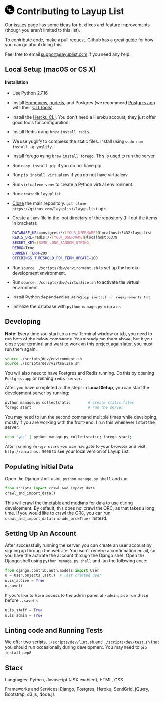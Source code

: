 # <img src="layup_list/static/img/logo-sm.png" alt="logo" width=30> Contributing to Layup List

Our <a href="https://github.com/layuplist/layup-list/issues">issues</a> page has some ideas for buxfixes and feature improvements (though you aren't limited to this list).

To contribute code, make a pull request. Github has a great <a href="https://guides.github.com/activities/contributing-to-open-source/">guide</a> for how you can go about doing this.

Feel free to email <a href="mailto:support@layuplist.com">support@layuplist.com</a> if you need any help.

Local Setup (macOS or OS X)
-----------------
#### Installation
* Use Python 2.7.16
* Install [Homebrew](http://brew.sh/), [node.js](https://nodejs.org/en/), and Postgres (we recommend [Postgres.app](http://postgresapp.com/) with their [CLI Tools](http://postgresapp.com/documentation/cli-tools.html)).
* Install the [Heroku CLI](https://cli.heroku.com). You don't need a Heroku account, they just offer good tools for configuration.
* Install Redis using `brew install redis`.
* We use yuglify to compress the static files. Install using `sudo npm install -g yuglify`.
* Install forego using `brew install forego`. This is used to run the server.
* Run `easy_install pip` if you do not have pip.
* Run `pip install virtualenv` if you do not have virtualenv.
* Run `virtualenv venv` to create a Python virtual environment.
* Run `createdb layuplist`.
* [Clone](https://help.github.com/articles/cloning-a-repository/) the main repository. `git clone https://github.com/layuplist/layup-list.git`.
* Create a `.env` file in the root directory of the repository (fill out the items in brackets):

  ```bash
  DATABASE_URL=postgres://[YOUR_USERNAME]@localhost:5432/layuplist
  REDIS_URL=redis://[YOUR_USERNAME]@localhost:6379
  SECRET_KEY=[SOME_LONG_RANDOM_STRING]
  DEBUG=True
  CURRENT_TERM=20X
  OFFERINGS_THRESHOLD_FOR_TERM_UPDATE=100
  ```

* Run `source ./scripts/dev/environment.sh` to set up the heroku development environment.
* Run `source ./scripts/dev/virtualize.sh` to activate the virtual environment.
* Install Python dependencies using `pip install -r requirements.txt`.
* Initialize the database with `python manage.py migrate`.

Developing
----------

**Note:** Every time you start up a new Terminal window or tab, you need to run both of the below commands. You already ran them above, but if you close your terminal and want to work on this project again later, you must run them again.

```bash
source ./scripts/dev/environment.sh
source ./scripts/dev/virtualize.sh
```

You will also need to have Postgres and Redis running. Do this by opening `Postgres.app` or running `redis-server`.

After you have completed all the steps in **Local Setup**, you can start the development server by running:

```bash
python manage.py collectstatic        # create static files
forego start                          # run the server
```

You may need to run the second command multiple times while developing, mostly if you are working with the front-end. I run this whenever I start the server:
```bash
echo 'yes' | python manage.py collectstatic; forego start;
```

After running `forego start` you can navigate to your browser and visit `http://localhost:5000` to see your local version of Layup List.

Populating Initial Data
-----------------------
Open the Django shell using `python manage.py shell` and run 
```python
from scripts import crawl_and_import_data
crawl_and_import_data()
```

This will crawl the timetable and medians for data to use during development. By default, this does not crawl the ORC, as that takes a long time. If you would like to crawl the ORC, you can run `crawl_and_import_data(include_orc=True)` instead.

Setting Up An Account
---------------------
After successfully running the server, you can create an user account by signing up through the website. You won't receive a confirmation email, so you have the activate the account through the Django shell. Open the Django shell using `python manage.py shell` and run the following code:
```python
from django.contrib.auth.models import User
u = User.objects.last()  # last created user
u.is_active = True
u.save()
```
If you'd like to have access to the admin panel at `/admin`, also run these before `u.save()`:
```python
u.is_staff = True
u.is_admin = True
```

Linting code and Running Tests
------------------------------
We offer two scripts, `./scripts/dev/lint.sh` and `./scripts/dev/test.sh` that you should run occasionally during development. You may need to `pip install pep8`.

Stack
-----
Languages: Python, Javascript (JSX enabled), HTML, CSS

Frameworks and Services: Django, Postgres, Heroku, SendGrid, jQuery, Bootstrap, d3.js, Node.js
